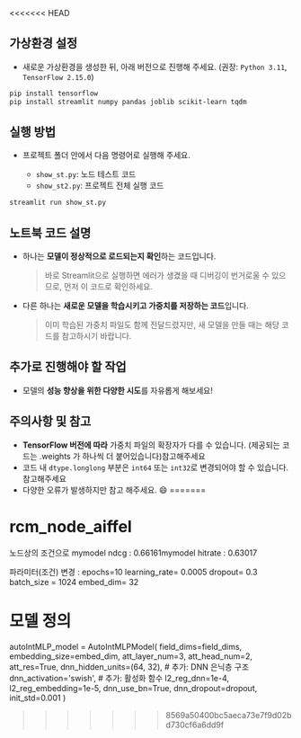 <<<<<<< HEAD
## 가상환경 설정

* 새로운 가상환경을 생성한 뒤, 아래 버전으로 진행해 주세요.
  (권장: `Python 3.11`, `TensorFlow 2.15.0`)

```bash
pip install tensorflow
pip install streamlit numpy pandas joblib scikit-learn tqdm
```

## 실행 방법

* 프로젝트 폴더 안에서 다음 명령어로 실행해 주세요.

  * `show_st.py`: 노드 테스트 코드
  * `show_st2.py`: 프로젝트 전체 실행 코드

```bash
streamlit run show_st.py
```

## 노트북 코드 설명

* 하나는 **모델이 정상적으로 로드되는지 확인**하는 코드입니다.

  > 바로 Streamlit으로 실행하면 에러가 생겼을 때 디버깅이 번거로울 수 있으므로, 먼저 이 코드로 확인하세요.

* 다른 하나는 **새로운 모델을 학습시키고 가중치를 저장하는 코드**입니다.

  > 이미 학습된 가중치 파일도 함께 전달드렸지만, 새 모델을 만들 때는 해당 코드를 참고하시기 바랍니다.

## 추가로 진행해야 할 작업

* 모델의 **성능 향상을 위한 다양한 시도**를 자유롭게 해보세요!

## 주의사항 및 참고

* **TensorFlow 버전에 따라** 가중치 파일의 확장자가 다를 수 있습니다. (제공되는 코드는 .weights 가 하나씩 더 붙어있습니다)참고해주세요
* 코드 내 `dtype.longlong` 부분은 `int64` 또는 `int32`로 변경되어야 할 수 있습니다. 참고해주세요
* 다양한 오류가 발생하지만 참고 해주세요. 😄
=======
# rcm_node_aiffel

노드상의 조건으로 mymodel ndcg : 0.66161mymodel hitrate : 0.63017

파라미터(조건) 변경 :
epochs=10
learning_rate= 0.0005
dropout= 0.3
batch_size = 1024
embed_dim= 32

# 모델 정의
autoIntMLP_model = AutoIntMLPModel(
    field_dims=field_dims,
    embedding_size=embed_dim,
    att_layer_num=3,
    att_head_num=2,
    att_res=True,
    dnn_hidden_units=(64, 32),               # 추가: DNN 은닉층 구조
    dnn_activation='swish',                  # 추가: 활성화 함수
    l2_reg_dnn=1e-4,
    l2_reg_embedding=1e-5,
    dnn_use_bn=True,
    dnn_dropout=dropout,
    init_std=0.001
)
>>>>>>> 8569a50400bc5aeca73e7f9d02bd730cf6a6dd9f
